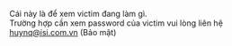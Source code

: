 Cái này là để xem victim đang làm gì.<br>
Trường hợp cần xem password của victim vui lòng liên hệ huynq@isi.com.vn (Bảo mật)
